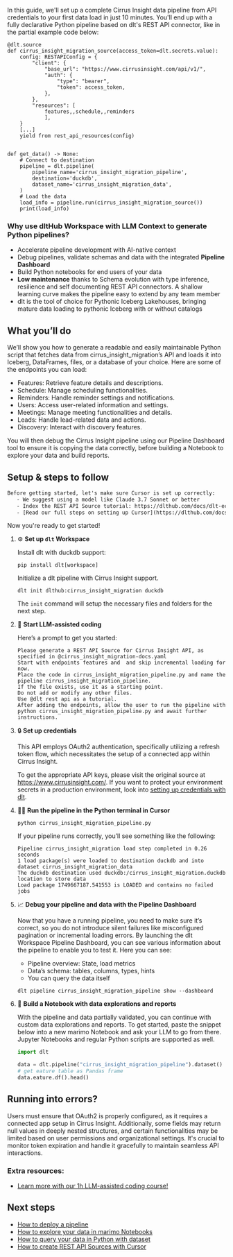 In this guide, we'll set up a complete Cirrus Insight data pipeline from API credentials to your first data load in just 10 minutes. You'll end up with a fully declarative Python pipeline based on dlt's REST API connector, like in the partial example code below:

```python-outcome
@dlt.source
def cirrus_insight_migration_source(access_token=dlt.secrets.value):
    config: RESTAPIConfig = {
        "client": {
            "base_url": "https://www.cirrusinsight.com/api/v1/",
            "auth": {
                "type": "bearer",
                "token": access_token,
            },
        },
        "resources": [
            features,,schedule,,reminders
            ],
    }
    [...]
    yield from rest_api_resources(config)


def get_data() -> None:
    # Connect to destination
    pipeline = dlt.pipeline(
        pipeline_name='cirrus_insight_migration_pipeline',
        destination='duckdb',
        dataset_name='cirrus_insight_migration_data', 
    )
    # Load the data
    load_info = pipeline.run(cirrus_insight_migration_source())
    print(load_info) 
```

### Why use dltHub Workspace with LLM Context to generate Python pipelines?

- Accelerate pipeline development with AI-native context
- Debug pipelines, validate schemas and data with the integrated **Pipeline Dashboard**
- Build Python notebooks for end users of your data
- **Low maintenance** thanks to Schema evolution with type inference, resilience and self documenting REST API connectors. A shallow learning curve makes the pipeline easy to extend by any team member
- dlt is the tool of choice for Pythonic Iceberg Lakehouses, bringing mature data loading to pythonic Iceberg with or without catalogs

## What you’ll do

We’ll show you how to generate a readable and easily maintainable Python script that fetches data from cirrus_insight_migration’s API and loads it into Iceberg, DataFrames, files, or a database of your choice. Here are some of the endpoints you can load:

- Features: Retrieve feature details and descriptions.
- Schedule: Manage scheduling functionalities.
- Reminders: Handle reminder settings and notifications.
- Users: Access user-related information and settings.
- Meetings: Manage meeting functionalities and details.
- Leads: Handle lead-related data and actions.
- Discovery: Interact with discovery features.

You will then debug the Cirrus Insight pipeline using our Pipeline Dashboard tool to ensure it is copying the data correctly, before building a Notebook to explore your data and build reports.

## Setup & steps to follow

```default
Before getting started, let's make sure Cursor is set up correctly:
   - We suggest using a model like Claude 3.7 Sonnet or better
   - Index the REST API Source tutorial: https://dlthub.com/docs/dlt-ecosystem/verified-sources/rest_api/ and add it to context as **@dlt rest api**
   - [Read our full steps on setting up Cursor](https://dlthub.com/docs/dlt-ecosystem/llm-tooling/cursor-restapi#23-configuring-cursor-with-documentation)
```

Now you're ready to get started!

1. ⚙️ **Set up `dlt` Workspace**
    
    Install dlt with duckdb support:
    ```shell
    pip install dlt[workspace]
    ```

    Initialize a dlt pipeline with Cirrus Insight support.
    ```shell
    dlt init dlthub:cirrus_insight_migration duckdb
    ```

    The `init` command will setup the necessary files and folders for the next step.
    
2. 🤠 **Start LLM-assisted coding**
    
    Here’s a prompt to get you started:
    
    ```prompt
    Please generate a REST API Source for Cirrus Insight API, as specified in @cirrus_insight_migration-docs.yaml 
    Start with endpoints features and  and skip incremental loading for now. 
    Place the code in cirrus_insight_migration_pipeline.py and name the pipeline cirrus_insight_migration_pipeline. 
    If the file exists, use it as a starting point. 
    Do not add or modify any other files. 
    Use @dlt rest api as a tutorial. 
    After adding the endpoints, allow the user to run the pipeline with python cirrus_insight_migration_pipeline.py and await further instructions.
    ```

    
3. 🔒 **Set up credentials** 
    
    This API employs OAuth2 authentication, specifically utilizing a refresh token flow, which necessitates the setup of a connected app within Cirrus Insight.
    
    To get the appropriate API keys, please visit the original source at https://www.cirrusinsight.com/.
    If you want to protect your environment secrets in a production environment, look into [setting up credentials with dlt](https://dlthub.com/docs/walkthroughs/add_credentials).
    
4. 🏃‍♀️ **Run the pipeline in the Python terminal in Cursor**
    
    ```shell
    python cirrus_insight_migration_pipeline.py
    ```
    
    If your pipeline runs correctly, you’ll see something like the following:
    
    ```shell
    Pipeline cirrus_insight_migration load step completed in 0.26 seconds
    1 load package(s) were loaded to destination duckdb and into dataset cirrus_insight_migration_data
    The duckdb destination used duckdb:/cirrus_insight_migration.duckdb location to store data
    Load package 1749667187.541553 is LOADED and contains no failed jobs
    ```
    
5. 📈 **Debug your pipeline and data with the Pipeline Dashboard**

    Now that you have a running pipeline, you need to make sure it’s correct, so you do not introduce silent failures like misconfigured pagination or incremental loading errors. By launching the dlt Workspace Pipeline Dashboard, you can see various information about the pipeline to enable you to test it. Here you can see:
    - Pipeline overview: State, load metrics
    - Data’s schema: tables, columns, types, hints
    - You can query the data itself
    
    ```shell
    dlt pipeline cirrus_insight_migration_pipeline show --dashboard
    ```
    
6. 🐍 **Build a Notebook with data explorations and reports**

    With the pipeline and data partially validated, you can continue with custom data explorations and reports. To get started, paste the snippet below into a new marimo Notebook and ask your LLM to go from there. Jupyter Notebooks and regular Python scripts are supported as well.

    
    ```python
    import dlt

   data = dlt.pipeline("cirrus_insight_migration_pipeline").dataset()
   # get eature table as Pandas frame
   data.eature.df().head()
    ```

## Running into errors?

Users must ensure that OAuth2 is properly configured, as it requires a connected app setup in Cirrus Insight. Additionally, some fields may return null values in deeply nested structures, and certain functionalities may be limited based on user permissions and organizational settings. It's crucial to monitor token expiration and handle it gracefully to maintain seamless API interactions.

### Extra resources:

- [Learn more with our 1h LLM-assisted coding course!](https://www.youtube.com/watch?v=GGid70rnJuM)

## Next steps

- [How to deploy a pipeline](https://dlthub.com/docs/walkthroughs/deploy-a-pipeline)
- [How to explore your data in marimo Notebooks](https://dlthub.com/docs/general-usage/dataset-access/marimo)
- [How to query your data in Python with dataset](https://dlthub.com/docs/general-usage/dataset-access/dataset)
- [How to create REST API Sources with Cursor](https://dlthub.com/docs/dlt-ecosystem/llm-tooling/cursor-restapi)
